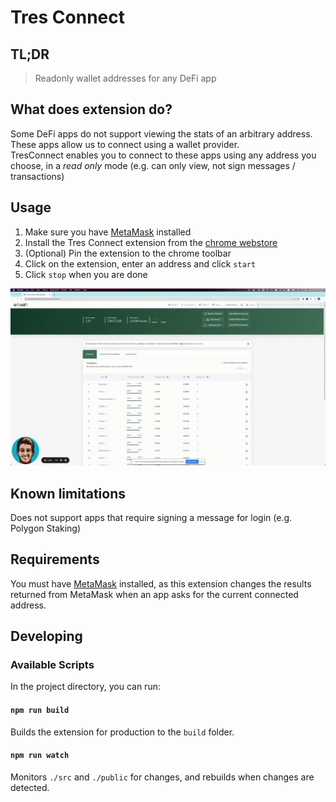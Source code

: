 # Tres Connect

## TL;DR

> Readonly wallet addresses for any DeFi app

## What does extension do?

Some DeFi apps do not support viewing the stats of an arbitrary address. These apps allow us to connect using a wallet provider.  
TresConnect enables you to connect to these apps using any address you choose, in a _read only_ mode (e.g. can only view, not sign messages / transactions)

## Usage

1. Make sure you have [MetaMask](https://metamask.io/) installed
2. Install the Tres Connect extension from the [chrome webstore](https://chrome.google.com/webstore/detail/tresconnect-metamask-impe/dcncbippcdfiljhcfpdieipdjfjoaihl)
3. (Optional) Pin the extension to the chrome toolbar
4. Click on the extension, enter an address and click `start`
5. Click `stop` when you are done

![example-usage](media/example%20usage.gif)

## Known limitations

Does not support apps that require signing a message for login (e.g. Polygon Staking)

## Requirements

You must have [MetaMask](https://metamask.io/) installed, as this extension changes the results returned from MetaMask when an app asks for the current connected address.

## Developing

### Available Scripts

In the project directory, you can run:

#### `npm run build`

Builds the extension for production to the `build` folder.

#### `npm run watch`

Monitors `./src` and `./public` for changes, and rebuilds when changes are detected.
